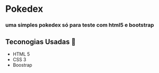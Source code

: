 # Pokedex
### uma simples pokedex só para teste com html5 e bootstrap 

## Teconogias Usadas :book:
- HTML 5
- CSS 3
- Boostrap
